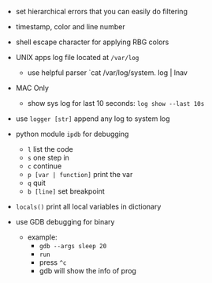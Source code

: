 - set hierarchical errors that you can easily do filtering
- timestamp, color and line number
- shell escape character for applying RBG colors

- UNIX apps log file located at `/var/log`
	- use helpful parser `cat /var/log/system. log | lnav

- MAC Only
	- show sys log for last 10 seconds: `log show --last 10s`

- use `logger [str]` append any log to system log

- python module `ipdb` for debugging
	- `l` list the code
	- `s` one step in
	- `c` continue
	- `p [var | function]` print the var
	- `q` quit
	- `b [line]` set breakpoint
- `locals()` print all local variables in dictionary

- use GDB debugging for binary
	- example:
		- `gdb --args sleep 20`
		- `run`
		- press `^c`
		- gdb will show the info of prog